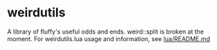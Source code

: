 # weirdutils
A library of fluffy's useful odds and ends. weird::split is broken at the moment. 
For weirdutils.lua usage and information, see [lua/README.md](https://github.com/ImpishDeathTech/weirdutils/blob/master/lua/README.md)
# 
